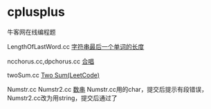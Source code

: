 # cplusplus
牛客网在线编程题


LengthOfLastWord.cc [字符串最后一个单词的长度](
https://www.nowcoder.com/practice/8c949ea5f36f422594b306a2300315da?tpId=37&tqId=21224&tPage=1&rp=&ru=/ta/huawei&qru=/ta/huawei/question-ranking)

ncchorus.cc,dpchorus.cc [合唱](https://www.nowcoder.com/questionTerminal/fddf64d5757e41ec93f3ef0c0a10b891)

twoSum.cc [Two Sum(LeetCode)](https://leetcode.com/problems/two-sum/description/)

Numstr.cc Numstr2.cc [数串](https://www.nowcoder.com/practice/a6a656249f404eb498d16b2f8eaa2c60?tpId=85&&tqId=29898&rp=1&ru=/activity/oj&qru=/ta/2017test/question-ranking) Numstr.cc用的char，提交后提示有段错误，Numstr2.cc改为用string，提交后通过了

